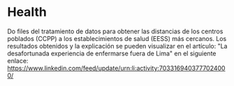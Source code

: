 # Health
Do files del tratamiento de datos para obtener las distancias de los centros poblados (CCPP) a los establecimientos de salud (EESS) más cercanos. Los resultados obtenidos y la explicación se pueden visualizar en el artículo: "La desafortunada experiencia de enfermarse fuera de Lima" en el siguiente enlace: https://www.linkedin.com/feed/update/urn:li:activity:7033169403777024000/
